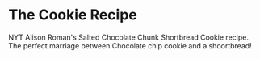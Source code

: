 # The Cookie Recipe
NYT Alison Roman's Salted Chocolate Chunk Shortbread Cookie recipe. 
The perfect marriage between Chocolate chip cookie and a shoortbread!

